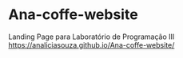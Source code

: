 # Ana-coffe-website
Landing Page para Laboratório de Programação III
https://analiciasouza.github.io/Ana-coffe-website/

